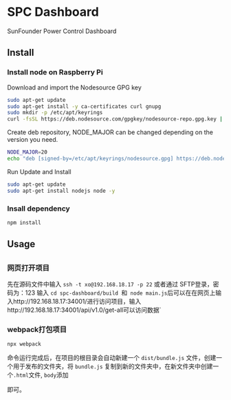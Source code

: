 # SPC Dashboard

SunFounder Power Control Dashboard

## Install

### Install node on Raspberry Pi

Download and import the Nodesource GPG key
```bash
sudo apt-get update
sudo apt-get install -y ca-certificates curl gnupg
sudo mkdir -p /etc/apt/keyrings
curl -fsSL https://deb.nodesource.com/gpgkey/nodesource-repo.gpg.key | sudo gpg --dearmor -o /etc/apt/keyrings/nodesource.gpg
```

Create deb repository, NODE_MAJOR can be changed depending on the version you need.
```bash
NODE_MAJOR=20
echo "deb [signed-by=/etc/apt/keyrings/nodesource.gpg] https://deb.nodesource.com/node_$NODE_MAJOR.x nodistro main" | sudo tee /etc/apt/sources.list.d/nodesource.list
```

Run Update and Install
```bash
sudo apt-get update
sudo apt-get install nodejs node -y
```

### Insall dependency

```bash
npm install
```

## Usage

## 



### 网页打开项目

先在源码文件中输入 `ssh -t xo@192.168.18.17 -p 22` 或者通过 SFTP登录，密码为：123
输入 `cd spc-dashboard/build `和` node main.js`后可以在在网页上输入http://192.168.18.17:34001/进行访问项目，输入http://192.168.18.17:34001/api/v1.0/get-all可以访问数据`

### webpack打包项目

```
npx webpack
```
命令运行完成后，在项目的根目录会自动新建一个 `dist/bundle.js` 文件，创建一个用于发布的文件夹，将 `bundle.js` 复制到新的文件夹中，在新文件夹中创建一个`.html`文件,
`body`添加 <div id="root"></div><script src="./bundle.js"></script> 即可。